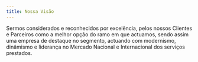 ```yaml
---
title: Nossa Visão
---
```


Sermos considerados e reconhecidos por excelência, pelos nossos Clientes e Parceiros como a melhor opção do ramo em que actuamos, sendo assim uma empresa de destaque no segmento, actuando com modernismo, dinâmismo e liderança no Mercado Nacional e Internacional dos serviços prestados.